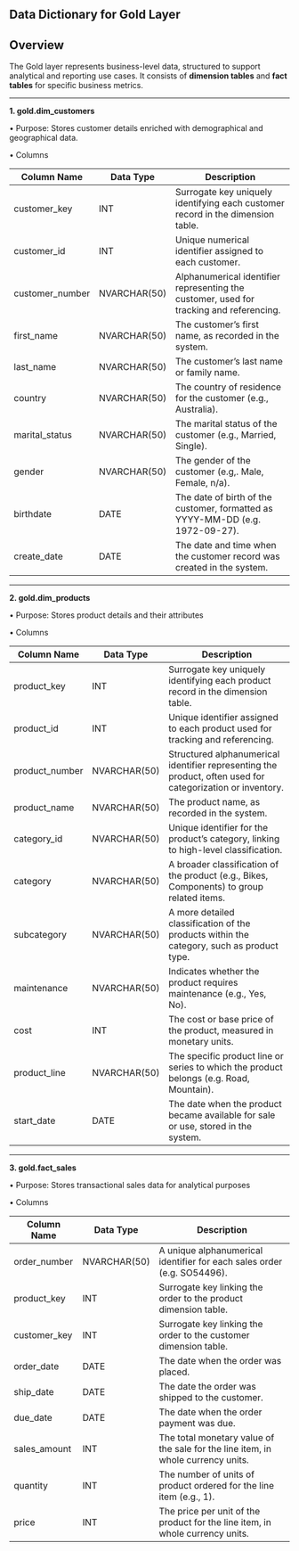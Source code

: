 **Data Dictionary for Gold Layer**
--------------------------------------------------------------------------------------------------------------------------------------------------------------------------------------

******Overview******
--------------------------------------------------------------------------------------------------------------------------------------------------------------------------------------

The Gold layer represents business-level data, structured to support analytical and reporting use cases. It consists of **dimension tables** and **fact tables** for specific
business metrics.

--------------------------------------------------------------------------------------------------------------------------------------------------------------------------------------

******1. gold.dim_customers******


   •	Purpose: Stores customer details enriched with demographical and geographical data.
   
   •	Columns

| Column Name     | Data Type     | Description                                                                     |
|-----------------|---------------|---------------------------------------------------------------------------------|
| customer_key    | INT           | Surrogate key uniquely identifying each customer record in the dimension table. |
| customer_id     | INT           | Unique numerical identifier assigned to each customer.                          |
| customer_number | NVARCHAR(50)  | Alphanumerical identifier representing the customer, used for tracking and referencing. |
| first_name      | NVARCHAR(50)  | The customer’s first name, as recorded in the system.                           |
| last_name       | NVARCHAR(50)  | The customer’s last name or family name.                                        |
| country         | NVARCHAR(50)  | The country of residence for the customer (e.g., Australia).                     |
| marital_status  | NVARCHAR(50)  | The marital status of the customer (e.g., Married, Single).                      |
| gender          | NVARCHAR(50)  | The gender of the customer (e.g,. Male, Female, n/a).                            |
| birthdate       | DATE          | The date of birth of the customer, formatted as YYYY-MM-DD (e.g. 1972-09-27).   |
| create_date     | DATE          | The date and time when the customer record was created in the system.           |

--------------------------------------------------------------------------------------------------------------------------------------------------------------------------------------

******2. gold.dim_products******
   
   •	Purpose: Stores product details and their attributes
   
   •	Columns

| Column Name    | Data Type    | Description                                                                                          |
|----------------|-------------|------------------------------------------------------------------------------------------------------|
| product_key    | INT         | Surrogate key uniquely identifying each product record in the dimension table.                       |
| product_id     | INT         | Unique identifier assigned to each product used for tracking and referencing.                        |
| product_number | NVARCHAR(50)| Structured alphanumerical identifier representing the product, often used for categorization or inventory. |
| product_name   | NVARCHAR(50)| The product name, as recorded in the system.                                                          |
| category_id    | NVARCHAR(50)| Unique identifier for the product’s category, linking to high-level classification.                  |
| category       | NVARCHAR(50)| A broader classification of the product (e.g., Bikes, Components) to group related items.             |
| subcategory    | NVARCHAR(50)| A more detailed classification of the products within the category, such as product type.            |
| maintenance    | NVARCHAR(50)| Indicates whether the product requires maintenance (e.g., Yes, No).                                   |
| cost           | INT         | The cost or base price of the product, measured in monetary units.                                   |
| product_line   | NVARCHAR(50)| The specific product line or series to which the product belongs (e.g. Road, Mountain).              |
| start_date     | DATE        | The date when the product became available for sale or use, stored in the system.                   |

--------------------------------------------------------------------------------------------------------------------------------------------------------------------------------------


******3. gold.fact_sales******
   
   •	Purpose: Stores transactional sales data for analytical purposes
   
   •	Columns

| Column Name   | Data Type    | Description                                                                |
|---------------|-------------|----------------------------------------------------------------------------|
| order_number  | NVARCHAR(50)| A unique alphanumerical identifier for each sales order (e.g. SO54496).    |
| product_key   | INT         | Surrogate key linking the order to the product dimension table.            |
| customer_key  | INT         | Surrogate key linking the order to the customer dimension table.           |
| order_date    | DATE        | The date when the order was placed.                                        |
| ship_date     | DATE        | The date the order was shipped to the customer.                            |
| due_date      | DATE        | The date when the order payment was due.                                   |
| sales_amount  | INT         | The total monetary value of the sale for the line item, in whole currency units. |
| quantity      | INT         | The number of units of product ordered for the line item (e.g., 1).         |
| price         | INT         | The price per unit of the product for the line item, in whole currency units. |


